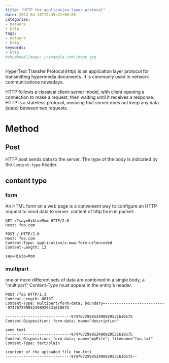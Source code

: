 ```yaml
---
title: "HTTP the application-layer protocol"
date: 2024-04-28T15:39:31+08:00
categories:
- network
- http
tags:
- network
- http
keywords:
- http
#thumbnailImage: //example.com/image.jpg
---
```


HyperText Transfer Protocol(Http) is an application layer protocol for transmitting hypermedia documents. It is commonly used in network communications nowadays.

<!--more-->


HTTP follows a classical client-server model, with client opening a connection to make a request, then waiting until it receives a response. HTTP is a stateless protocol, meaning that server does not keep any data (state) between two requests.


# Method

## Post

HTTP post sends data to the server. The type of the body is indicated by the `Content-type` header.

## content type


### form
An HTML form on a web page is a convenient way to configure an HTTP request to send data to server.
content of http form in packet:
```
GET /?say=Hi&to=Mom HTTP/2.0
Host: foo.com
```
```
POST / HTTP/2.0
Host: foo.com
Content-Type: application/x-www-form-urlencoded
Content-Length: 13

say=Hi&to=Mom
```

### multipart
one or more different sets of data are combined in a single body, a "multipart" Content-Type must appear in the entity's header.

```
POST /foo HTTP/1.1
Content-Length: 68137
Content-Type: multipart/form-data; boundary=---------------------------974767299852498929531610575

-----------------------------974767299852498929531610575
Content-Disposition: form-data; name="description"

some text
-----------------------------974767299852498929531610575
Content-Disposition: form-data; name="myFile"; filename="foo.txt"
Content-Type: text/plain

(content of the uploaded file foo.txt)
-----------------------------974767299852498929531610575--

```

